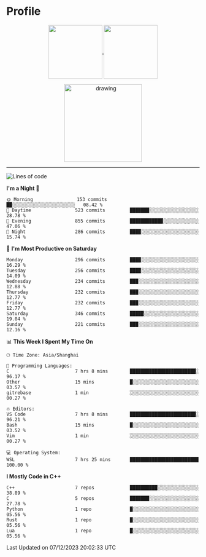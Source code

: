 # Profile

<p align="center">
  <a href="https://github.com/SourVoice">
    <img
      align="center"
      height="140em"
      src="https://github-readme-stats.vercel.app/api?username=SourVoice&show_icons=true&include_all_commits=true&count_private=true&theme=tokyonight"
    />
  </a>
  <a href="https://github.com/SourVoice">
    <img
      align="center"
      height="140em"
      src="https://github-readme-stats.vercel.app/api/top-langs/?username=SourVoice&show_icons=true&include_all_commits=true&count_private=true&layout=compact&theme=tokyonight"
    />
  </a>
</p>

<p align="center">
   <a href="https://github.com/SourVoice">
    <img
      align="center"
      height="202em"
      alt="drawing"
      src="https://activity-graph.herokuapp.com/graph?username=SourVoice&theme=react-dark"
    />
  </a>
</p>

---
<!--START_SECTION:waka-->
![Lines of code](https://img.shields.io/badge/From%20Hello%20World%20I%27ve%20Written-1.6%20million%20lines%20of%20code-blue)

**I'm a Night 🦉** 

```text
🌞 Morning                153 commits         ██░░░░░░░░░░░░░░░░░░░░░░░   08.42 % 
🌆 Daytime                523 commits         ███████░░░░░░░░░░░░░░░░░░   28.78 % 
🌃 Evening                855 commits         ████████████░░░░░░░░░░░░░   47.06 % 
🌙 Night                  286 commits         ████░░░░░░░░░░░░░░░░░░░░░   15.74 % 
```
📅 **I'm Most Productive on Saturday** 

```text
Monday                   296 commits         ████░░░░░░░░░░░░░░░░░░░░░   16.29 % 
Tuesday                  256 commits         ████░░░░░░░░░░░░░░░░░░░░░   14.09 % 
Wednesday                234 commits         ███░░░░░░░░░░░░░░░░░░░░░░   12.88 % 
Thursday                 232 commits         ███░░░░░░░░░░░░░░░░░░░░░░   12.77 % 
Friday                   232 commits         ███░░░░░░░░░░░░░░░░░░░░░░   12.77 % 
Saturday                 346 commits         █████░░░░░░░░░░░░░░░░░░░░   19.04 % 
Sunday                   221 commits         ███░░░░░░░░░░░░░░░░░░░░░░   12.16 % 
```


📊 **This Week I Spent My Time On** 

```text
🕑︎ Time Zone: Asia/Shanghai

💬 Programming Languages: 
C                        7 hrs 8 mins        ████████████████████████░   96.17 % 
Other                    15 mins             █░░░░░░░░░░░░░░░░░░░░░░░░   03.57 % 
gitrebase                1 min               ░░░░░░░░░░░░░░░░░░░░░░░░░   00.27 % 

🔥 Editors: 
VS Code                  7 hrs 8 mins        ████████████████████████░   96.21 % 
Bash                     15 mins             █░░░░░░░░░░░░░░░░░░░░░░░░   03.52 % 
Vim                      1 min               ░░░░░░░░░░░░░░░░░░░░░░░░░   00.27 % 

💻 Operating System: 
WSL                      7 hrs 25 mins       █████████████████████████   100.00 % 
```

**I Mostly Code in C++** 

```text
C++                      7 repos             ██████████░░░░░░░░░░░░░░░   38.89 % 
C                        5 repos             ███████░░░░░░░░░░░░░░░░░░   27.78 % 
Python                   1 repo              █░░░░░░░░░░░░░░░░░░░░░░░░   05.56 % 
Rust                     1 repo              █░░░░░░░░░░░░░░░░░░░░░░░░   05.56 % 
Lua                      1 repo              █░░░░░░░░░░░░░░░░░░░░░░░░   05.56 % 
```




 Last Updated on 07/12/2023 20:02:33 UTC
<!--END_SECTION:waka-->
